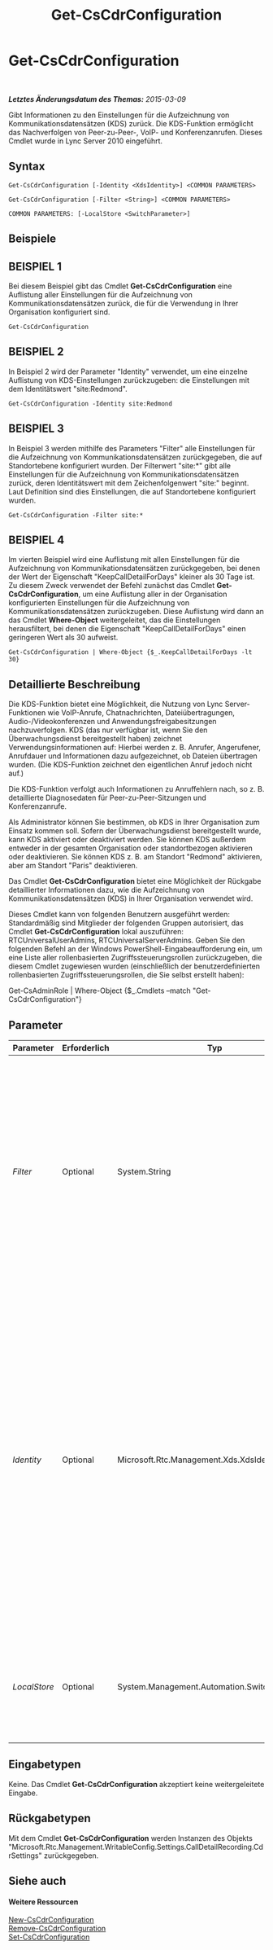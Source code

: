 ﻿---
title: Get-CsCdrConfiguration
TOCTitle: Get-CsCdrConfiguration
ms:assetid: 4af8ffa2-63d3-4873-8dac-5afede090d4f
ms:mtpsurl: https://technet.microsoft.com/de-de/library/Gg398298(v=OCS.15)
ms:contentKeyID: 49293924
ms.date: 05/19/2016
mtps_version: v=OCS.15
ms.translationtype: HT
---

# Get-CsCdrConfiguration

 

_**Letztes Änderungsdatum des Themas:** 2015-03-09_

Gibt Informationen zu den Einstellungen für die Aufzeichnung von Kommunikationsdatensätzen (KDS) zurück. Die KDS-Funktion ermöglicht das Nachverfolgen von Peer-zu-Peer-, VoIP- und Konferenzanrufen. Dieses Cmdlet wurde in Lync Server 2010 eingeführt.

## Syntax

    Get-CsCdrConfiguration [-Identity <XdsIdentity>] <COMMON PARAMETERS>

    Get-CsCdrConfiguration [-Filter <String>] <COMMON PARAMETERS>

    COMMON PARAMETERS: [-LocalStore <SwitchParameter>]

## Beispiele

## BEISPIEL 1

Bei diesem Beispiel gibt das Cmdlet **Get-CsCdrConfiguration** eine Auflistung aller Einstellungen für die Aufzeichnung von Kommunikationsdatensätzen zurück, die für die Verwendung in Ihrer Organisation konfiguriert sind.

    Get-CsCdrConfiguration

## BEISPIEL 2

In Beispiel 2 wird der Parameter "Identity" verwendet, um eine einzelne Auflistung von KDS-Einstellungen zurückzugeben: die Einstellungen mit dem Identitätswert "site:Redmond".

    Get-CsCdrConfiguration -Identity site:Redmond

## BEISPIEL 3

In Beispiel 3 werden mithilfe des Parameters "Filter" alle Einstellungen für die Aufzeichnung von Kommunikationsdatensätzen zurückgegeben, die auf Standortebene konfiguriert wurden. Der Filterwert "site:\*" gibt alle Einstellungen für die Aufzeichnung von Kommunikationsdatensätzen zurück, deren Identitätswert mit dem Zeichenfolgenwert "site:" beginnt. Laut Definition sind dies Einstellungen, die auf Standortebene konfiguriert wurden.

    Get-CsCdrConfiguration -Filter site:*

## BEISPIEL 4

Im vierten Beispiel wird eine Auflistung mit allen Einstellungen für die Aufzeichnung von Kommunikationsdatensätzen zurückgegeben, bei denen der Wert der Eigenschaft "KeepCallDetailForDays" kleiner als 30 Tage ist. Zu diesem Zweck verwendet der Befehl zunächst das Cmdlet **Get-CsCdrConfiguration**, um eine Auflistung aller in der Organisation konfigurierten Einstellungen für die Aufzeichnung von Kommunikationsdatensätzen zurückzugeben. Diese Auflistung wird dann an das Cmdlet **Where-Object** weitergeleitet, das die Einstellungen herausfiltert, bei denen die Eigenschaft "KeepCallDetailForDays" einen geringeren Wert als 30 aufweist.

    Get-CsCdrConfiguration | Where-Object {$_.KeepCallDetailForDays -lt 30}

## Detaillierte Beschreibung

Die KDS-Funktion bietet eine Möglichkeit, die Nutzung von Lync Server-Funktionen wie VoIP-Anrufe, Chatnachrichten, Dateiübertragungen, Audio-/Videokonferenzen und Anwendungsfreigabesitzungen nachzuverfolgen. KDS (das nur verfügbar ist, wenn Sie den Überwachungsdienst bereitgestellt haben) zeichnet Verwendungsinformationen auf: Hierbei werden z. B. Anrufer, Angerufener, Anrufdauer und Informationen dazu aufgezeichnet, ob Dateien übertragen wurden. (Die KDS-Funktion zeichnet den eigentlichen Anruf jedoch nicht auf.)

Die KDS-Funktion verfolgt auch Informationen zu Anruffehlern nach, so z. B. detaillierte Diagnosedaten für Peer-zu-Peer-Sitzungen und Konferenzanrufe.

Als Administrator können Sie bestimmen, ob KDS in Ihrer Organisation zum Einsatz kommen soll. Sofern der Überwachungsdienst bereitgestellt wurde, kann KDS aktiviert oder deaktiviert werden. Sie können KDS außerdem entweder in der gesamten Organisation oder standortbezogen aktivieren oder deaktivieren. Sie können KDS z. B. am Standort "Redmond" aktivieren, aber am Standort "Paris" deaktivieren.

Das Cmdlet **Get-CsCdrConfiguration** bietet eine Möglichkeit der Rückgabe detaillierter Informationen dazu, wie die Aufzeichnung von Kommunikationsdatensätzen (KDS) in Ihrer Organisation verwendet wird.

Dieses Cmdlet kann von folgenden Benutzern ausgeführt werden: Standardmäßig sind Mitglieder der folgenden Gruppen autorisiert, das Cmdlet **Get-CsCdrConfiguration** lokal auszuführen: RTCUniversalUserAdmins, RTCUniversalServerAdmins. Geben Sie den folgenden Befehl an der Windows PowerShell-Eingabeaufforderung ein, um eine Liste aller rollenbasierten Zugriffssteuerungsrollen zurückzugeben, die diesem Cmdlet zugewiesen wurden (einschließlich der benutzerdefinierten rollenbasierten Zugriffssteuerungsrollen, die Sie selbst erstellt haben):

Get-CsAdminRole | Where-Object {$\_.Cmdlets –match "Get-CsCdrConfiguration"}

## Parameter


<table>
<colgroup>
<col style="width: 25%" />
<col style="width: 25%" />
<col style="width: 25%" />
<col style="width: 25%" />
</colgroup>
<thead>
<tr class="header">
<th>Parameter</th>
<th>Erforderlich</th>
<th>Typ</th>
<th>Beschreibung</th>
</tr>
</thead>
<tbody>
<tr class="odd">
<td><p><em>Filter</em></p></td>
<td><p>Optional</p></td>
<td><p>System.String</p></td>
<td><p>Ermöglicht die Verwendung von Platzhalterzeichen, um eine Auflistung von KDS-Konfigurationseinstellungen zurückzugeben. Verwenden Sie beispielsweise folgende Syntax, um eine Auflistung aller auf der Standortebene konfigurierten Einstellungen zurückzugeben. -Filter site:*. Verwenden Sie folgende Syntax, um eine Auflistung aller Einstellungen zurückzugeben, deren Identitätswert den Zeichenfolgenwert &quot;Western&quot; aufweist: -Filter *Western*.</p></td>
</tr>
<tr class="even">
<td><p><em>Identity</em></p></td>
<td><p>Optional</p></td>
<td><p>Microsoft.Rtc.Management.Xds.XdsIdentity</p></td>
<td><p>Gibt die eindeutige ID für die Auflistung der zurückzugebenden KDS-Konfigurationseinstellungen an. Verwenden Sie folgende Syntax, um auf die globalen Einstellungen zu verweisen: -Identity global. Verwenden Sie eine Syntax wie die folgende, um auf eine Auflistung zu verweisen, die auf Standortebene konfiguriert ist: -Identity site:Redmond. Beachten Sie, dass beim Angeben eines Identitätswerts keine Platzhalterzeichen verwendet werden können. Wenn Platzhalter nötig sind, verwenden Sie stattdessen den Parameter &quot;Filter&quot;.</p>
<p>Wenn dieser Parameter nicht angegeben ist, gibt das Cmdlet <strong>Get-CsCdrConfiguration</strong> eine Auflistung aller in der Organisation verwendeten KDS-Konfigurationseinstellungen zurück.</p></td>
</tr>
<tr class="odd">
<td><p><em>LocalStore</em></p></td>
<td><p>Optional</p></td>
<td><p>System.Management.Automation.SwitchParameter</p></td>
<td><p>Ruft die KDS-Konfigurationsdaten aus dem lokalen Replikat des zentralen Verwaltungsspeichers ab, statt die Daten aus dem zentralen Verwaltungsspeicher selbst abzurufen.</p></td>
</tr>
</tbody>
</table>


## Eingabetypen

Keine. Das Cmdlet **Get-CsCdrConfiguration** akzeptiert keine weitergeleitete Eingabe.

## Rückgabetypen

Mit dem Cmdlet **Get-CsCdrConfiguration** werden Instanzen des Objekts "Microsoft.Rtc.Management.WritableConfig.Settings.CallDetailRecording.CdrSettings" zurückgegeben.

## Siehe auch

#### Weitere Ressourcen

[New-CsCdrConfiguration](new-cscdrconfiguration.md)  
[Remove-CsCdrConfiguration](remove-cscdrconfiguration.md)  
[Set-CsCdrConfiguration](set-cscdrconfiguration.md)


